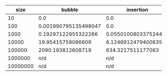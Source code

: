 | size     | bubble               | insertion            | selection            | quicksort             | mergesort             |
|----------|----------------------|----------------------|----------------------|-----------------------|-----------------------|
| 10       | 0.0                  | 0.0                  | 0.0                  | 0.0                   | 0.0                   |
| 100      | 0.001990795135498047 | 0.0                  | 0.001027822494506836 | 0.0                   | 0.0                   |
| 1000     | 0.19297122955322266  | 0.055010080337524414 | 0.05503439903259277  | 0.0010313987731933594 | 0.0                   |
| 10000    | 19.95415759086609    | 6.1246912479400635   | 5.1491804122924805   | 0.01799941062927246   | 0.03124856948852539   |
| 100000   | 2090.193812608719    | 634.3217511177063    | 555.3460369110107    | 0.2409663200378418    | 0.43246889114379883   |
| 1000000  | n/d                  | n/d                  | n/d                  | 3.661390542984009     | 5.471533536911011     |
| 10000000 | n/d                  | n/d                  | n/d                  | 54.87903308868408     | 74.15073442459106     |